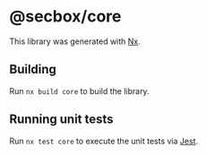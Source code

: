 # @secbox/core

This library was generated with [Nx](https://nx.dev).

## Building

Run `nx build core` to build the library.

## Running unit tests

Run `nx test core` to execute the unit tests via [Jest](https://jestjs.io).
